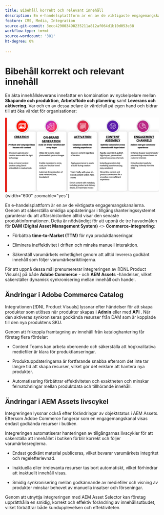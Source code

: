 ```yaml
---
title: Bibehåll korrekt och relevant innehåll
description: En e-handelsplattform är en av de viktigaste engagemangskanalerna. Genom att säkerställa smidiga uppdateringar i tillgångshanteringssystemet garanterar du att affärshistoriken alltid visar den senaste produktinformationen.
feature: CMS, Media, Integration
source-git-commit: 3ecc429003490235211a812af064d1b10d053e38
workflow-type: tm+mt
source-wordcount: '381'
ht-degree: 0%

---
```


# Bibehåll korrekt och relevant innehåll

En äkta innehållsleverans innefattar en kombination av nyckelpelare mellan **Skapande och produktion**, **Arbetsflöde och planering** samt **Leverans och aktivering**. Var och en av dessa pelare är värdefull på egen hand och bidrar till att öka värdet för organisationer:

![Nyckelpelare](../assets/key-pillars.png){width="600" zoomable="yes"}

En e-handelsplattform är en av de viktigaste engagemangskanalerna. Genom att säkerställa smidiga uppdateringar i tillgångshanteringssystemet garanterar du att affärshistoriken alltid visar den senaste produktinformationen. Detta är nödvändigt för att uppnå de tre huvudmålen för **DAM (Digital Asset Management System)** &lt;> **Commerce-integrering**:

* Förbättra **time-to-Market (TTM)** för nya produktlanseringar.

* Eliminera ineffektivitet i driften och minska manuell interaktion.

* Säkerställ varumärkets enhetlighet genom att alltid leverera godkänt innehåll som följer varumärkesriktlinjerna.

För att uppnå dessa mål prenumererar integreringen av [!DNL Product Visuals] på både **Adobe Commerce** - och **AEM Assets** -händelser, vilket säkerställer dynamisk synkronisering mellan innehåll och handel.

## Ändringar i Adobe Commerce Catalog

Integrationen [!DNL Product Visuals] lyssnar efter händelser för att skapa produkter som utlöses när produkter skapas i **Admin** eller med **API** . När den aktiveras synkroniseras godkända resurser från DAM som är kopplade till den nya produktens SKU.

Genom att frikoppla framtagning av innehåll från kataloghantering får företag flera fördelar:

* Content Teams kan arbeta oberoende och säkerställa att högkvalitativa mediefiler är klara för produktlanseringar.

* Produktuppdateringarna är fortfarande snabba eftersom det inte tar längre tid att skapa resurser, vilket gör det enklare att hantera nya produkter.

* Automatisering förbättrar effektiviteten och exaktheten och minskar felmatchningar mellan produktdata och tillhörande innehåll.

## Ändringar i AEM Assets livscykel

Integreringen lyssnar också efter förändringar av objektstatus i AEM Assets. Eftersom Adobe Commerce fungerar som en engagemangskanal visas endast godkända resurser i butiken.

Integreringen automatiserar hanteringen av tillgångarnas livscykler för att säkerställa att innehållet i butiken förblir korrekt och följer varumärkesreglerna.

* Endast godkänt material publiceras, vilket bevarar varumärkets integritet och regelefterlevnad.

* Inaktuella eller irrelevanta resurser tas bort automatiskt, vilket förhindrar att inaktuellt innehåll visas.

* Smidig synkronisering mellan godkännande av mediefiler och visning av produkter minskar behovet av manuella insatser och förseningar.

Genom att utnyttja integreringen med AEM Asset Selector kan företag upprätthålla en smidig, korrekt och effektiv förändring av innehållsutbudet, vilket förbättrar både kundupplevelsen och effektiviteten.
